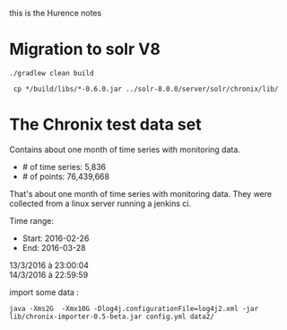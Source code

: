this is the Hurence notes


# Migration to solr V8
    ./gradlew clean build
    
     cp */build/libs/*-0.6.0.jar ../solr-8.0.0/server/solr/chronix/lib/
 
 
 # The Chronix test data set
 Contains about one month of time series with monitoring data.
 
 - \# of time series: 5,836
 - \# of points: 76,439,668
 
 That's about one month of time series with monitoring data.
 They were collected from a linux server running a jenkins ci.
 
 Time range:
 
  - Start: 2016-02-26
  - End: 2016-03-28


13/3/2016 à 23:00:04	
14/3/2016 à 22:59:59	
 
 

import some data : 

    java -Xms2G  -Xmx10G -Dlog4j.configurationFile=log4j2.xml -jar lib/chronix-importer-0.5-beta.jar config.yml data2/